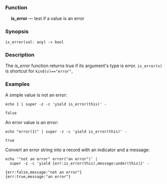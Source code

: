 ### Function

&emsp; **is_error** &mdash; test if a value is an error

### Synopsis

```
is_error(val: any) -> bool
```

### Description

The _is_error_ function returns true if its argument's type is error.
`is_error(v)` is shortcut for `kind(v)=="error"`,

### Examples

A simple value is not an error:
```mdtest-command
echo 1 | super -z -c 'yield is_error(this)' -
```

```mdtest-output
false
```

An error value is an error:
```mdtest-command
echo "error(1)" | super -z -c 'yield is_error(this)' -
```

```mdtest-output
true
```

Convert an error string into a record with an indicator and a message:
```mdtest-command
echo '"not an error" error("an error")' |
  super -z -c 'yield {err:is_error(this),message:under(this)}' -
```

```mdtest-output
{err:false,message:"not an error"}
{err:true,message:"an error"}
```
